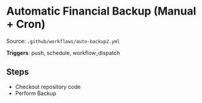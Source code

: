 # Automatic Financial Backup (Manual + Cron)

Source: `.github/workflows/auto-backup2.yml`

**Triggers**: push, schedule, workflow_dispatch

## Steps
- Checkout repository code
- Perform Backup
